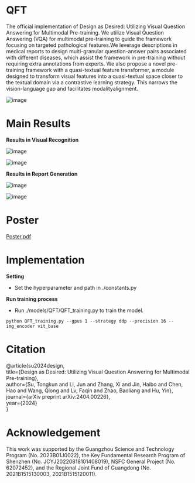 # QFT
The official implementation of Design as Desired: Utilizing Visual Question Answering for Multimodal Pre-training. We utilize Visual Question Answering (VQA) for multimodal pre-training to guide the framework focusing on targeted pathological features.We leverage descriptions in medical reports to design multi-granular question-answer pairs associated with different diseases, which assist the framework in pre-training without requiring extra annotations from experts. We also propose a novel pre-training framework with a quasi-textual feature transformer, a module designed to transform visual features into a quasi-textual space closer to the textual domain via a contrastive learning strategy. This narrows the vision-language gap and facilitates modalityalignment.

![image](https://github.com/MoramiSu/QFT/assets/91274335/89de6b63-6392-467b-a6a2-407cd50fd95a)

# Main Results
**Results in Visual Recognition**

![image](https://github.com/user-attachments/assets/d2a01348-ab75-4157-853f-99f300a739b6)

![image](https://github.com/user-attachments/assets/008e3bfc-17df-49e5-92b4-deceb181b1d9)

**Results in Report Generation**

![image](https://github.com/user-attachments/assets/dfde0608-c483-4e68-98fd-9637df213ab5)

![image](https://github.com/user-attachments/assets/bdab2fe5-164d-4c88-aa00-9f3283e27f28)

# Poster
[Poster.pdf](https://github.com/user-attachments/files/17173861/Poster.pdf)

# Implementation
**Setting**
- Set the hyperparameter and path in ./constants.py

**Run training process**
- Run ./models/QFT/QFT_training.py to train the model.
```
python QFT_training.py --gpus 1 --strategy ddp --precision 16 --img_encoder vit_base
```

# Citation
@article{su2024design,  
  title={Design as Desired: Utilizing Visual Question Answering for Multimodal Pre-training},  
  author={Su, Tongkun and Li, Jun and Zhang, Xi and Jin, Haibo and Chen, Hao and Wang, Qiong and Lv, Faqin and Zhao, Baoliang and Hu, Yin},  
  journal={arXiv preprint arXiv:2404.00226},  
  year={2024}  
}

# Acknowledgement
This work was supported by the Guangzhou Science and Technology Program (No. 2023B01J0022), the Key Fundamental Research Program of Shenzhen (No. JCYJ20220818101408019), NSFC General Project (No. 62072452), and the Regional Joint Fund of Guangdong (No. 2021B1515130003, 2021B1515120011).

